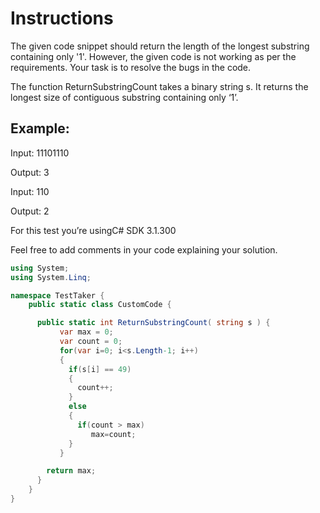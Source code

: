 # Instructions
The given code snippet should return the length of the longest substring containing only '1'. However, the given code is not working as per the requirements. Your task is to resolve the bugs in the code.  

The function ReturnSubstringCount takes a binary string s. It returns the longest size of contiguous substring containing only ‘1’.

## Example:

Input: 11101110

Output: 3

Input: 110

Output: 2

For this test you’re usingC# SDK 3.1.300

Feel free to add comments in your code explaining your solution.

```c#
using System;
using System.Linq;

namespace TestTaker {
	public static class CustomCode {

	  public static int ReturnSubstringCount( string s ) {
		   var max = 0;
		   var count = 0;
		   for(var i=0; i<s.Length-1; i++)
		   {
			 if(s[i] == 49)
			 {
			   count++;
			 }
			 else
			 {
			   if(count > max)
				  max=count;
			 }
		   }

		return max;
	  }
	}
}
```